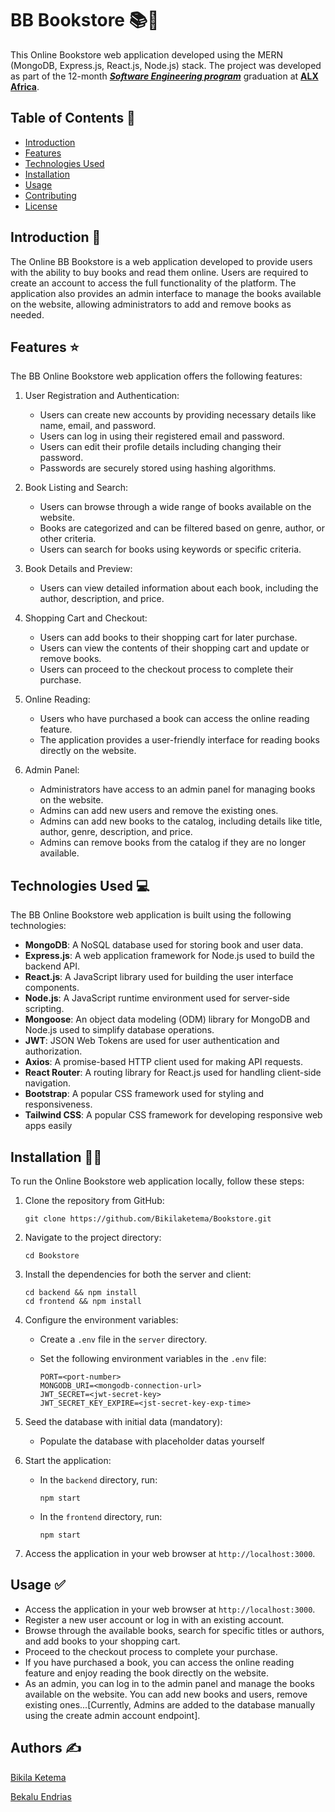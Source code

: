 # BB Bookstore 📚📔

This Online Bookstore web application developed using the MERN (MongoDB, Express.js, React.js, Node.js) stack. The project was developed as part of the 12-month _**[Software Engineering program](https://www.alxafrica.com/software-engineering/)**_ graduation at **[ALX Africa](https://www.alxafrica.com)**.

## Table of Contents 📄

- [Introduction](#introduction)
- [Features](#features)
- [Technologies Used](#technologies-used)
- [Installation](#installation)
- [Usage](#usage)
- [Contributing](#contributing)
- [License](#license)

## Introduction 🤔

The Online BB Bookstore is a web application developed to provide users with the ability to buy books and read them online. Users are required to create an account to access the full functionality of the platform. The application also provides an admin interface to manage the books available on the website, allowing administrators to add and remove books as needed.

## Features ⭐

The BB Online Bookstore web application offers the following features:

1. User Registration and Authentication:
   - Users can create new accounts by providing necessary details like name, email, and password.
   - Users can log in using their registered email and password.
   - Users can edit their profile details including changing their password.
   - Passwords are securely stored using hashing algorithms.

2. Book Listing and Search:
   - Users can browse through a wide range of books available on the website.
   - Books are categorized and can be filtered based on genre, author, or other criteria.
   - Users can search for books using keywords or specific criteria.

3. Book Details and Preview:
   - Users can view detailed information about each book, including the author, description, and price.

4. Shopping Cart and Checkout:
   - Users can add books to their shopping cart for later purchase.
   - Users can view the contents of their shopping cart and update or remove books.
   - Users can proceed to the checkout process to complete their purchase.

5. Online Reading:
   - Users who have purchased a book can access the online reading feature.
   - The application provides a user-friendly interface for reading books directly on the website.

6. Admin Panel:
   - Administrators have access to an admin panel for managing books on the website.
   - Admins can add new users and remove the existing ones.
   - Admins can add new books to the catalog, including details like title, author, genre, description, and price.
   - Admins can remove books from the catalog if they are no longer available.

## Technologies Used 💻

The BB Online Bookstore web application is built using the following technologies:

- **MongoDB**: A NoSQL database used for storing book and user data.
- **Express.js**: A web application framework for Node.js used to build the backend API.
- **React.js**: A JavaScript library used for building the user interface components.
- **Node.js**: A JavaScript runtime environment used for server-side scripting.
- **Mongoose**: An object data modeling (ODM) library for MongoDB and Node.js used to simplify database operations.
- **JWT**: JSON Web Tokens are used for user authentication and authorization.
- **Axios**: A promise-based HTTP client used for making API requests.
- **React Router**: A routing library for React.js used for handling client-side navigation.
- **Bootstrap**: A popular CSS framework used for styling and responsiveness.
- **Tailwind CSS**: A popular CSS framework for developing responsive web apps easily

## Installation 👨‍💻

To run the Online Bookstore web application locally, follow these steps:

1. Clone the repository from GitHub:

   ```
   git clone https://github.com/Bikilaketema/Bookstore.git
   ````

2. Navigate to the project directory:

   ```
   cd Bookstore
   ````

3. Install the dependencies for both the server and client:

   ```
   cd backend && npm install
   cd frontend && npm install
   ````

4. Configure the environment variables:
   
   - Create a `.env` file in the `server` directory.
   - Set the following environment variables in the `.env` file:
   
     ```
     PORT=<port-number>
     MONGODB_URI=<mongodb-connection-url>
     JWT_SECRET=<jwt-secret-key>
     JWT_SECRET_KEY_EXPIRE=<jst-secret-key-exp-time>
     ```

5. Seed the database with initial data (mandatory):
   
   - Populate the database with placeholder datas yourself

6. Start the application:
   
   - In the `backend` directory, run:
   
     ```
     npm start
     ```
     
   - In the `frontend` directory, run:
   
     ```
     npm start
     ```

7. Access the application in your web browser at `http://localhost:3000`.

## Usage ✅

- Access the application in your web browser at `http://localhost:3000`.
- Register a new user account or log in with an existing account.
- Browse through the available books, search for specific titles or authors, and add books to your shopping cart.
- Proceed to the checkout process to complete your purchase.
- If you have purchased a book, you can access the online reading feature and enjoy reading the book directly on the website.
- As an admin, you can log in to the admin panel and manage the books available on the website. You can add new books and users, remove existing ones...[Currently, Admins are added to the database manually using the create admin account endpoint].
  
## Authors ✍️
[Bikila Ketema](https://twitter.com/bikilaketema) 

[Bekalu Endrias ](https://twitter.com/bekaluendrias)
